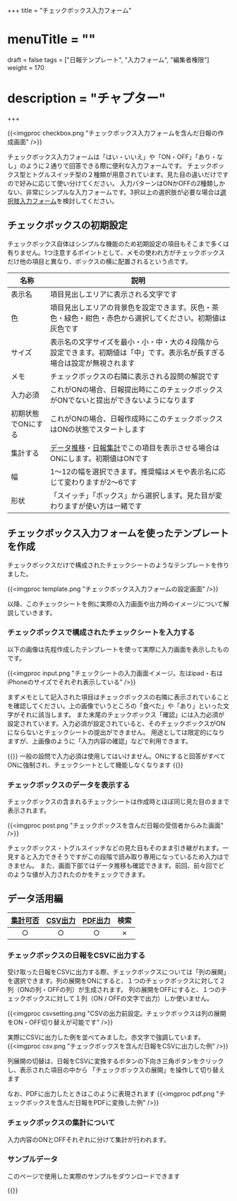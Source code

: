 +++
title = "チェックボックス入力フォーム"
# menuTitle = ""
draft = false
tags = ["日報テンプレート", "入力フォーム", "編集者権限"]
weight = 170
# description = "チャプター"
+++

{{<imgproc checkbox.png "チェックボックス入力フォームを含んだ日報の作成画面" />}}


チェックボックス入力フォームは「はい・いいえ」や「ON・OFF」「あり・なし」のように２通りで回答できる際に便利な入力フォームです。
チェックボックス型とトグルスイッチ型の２種類が用意されています。見た目の違いだけですので好みに応じて使い分けてください。
入力パターンはONかOFFの2種類しかない、非常にシンプルな入力フォームです。3択以上の選択肢が必要な場合は[選択肢入力フォーム](/org/groupsetting/template/select/)を検討してください。

## チェックボックスの初期設定

チェックボックス自体はシンプルな機能のため初期設定の項目もそこまで多くは有りません。1つ注意するポイントとして、メモの使われ方がチェックボックスだけ他の項目と異なり、ボックスの横に配置されるという点です。


|名称|説明|
|---|---|
|表示名|項目見出しエリアに表示される文字です|
|色|項目見出しエリアの背景色を設定できます。灰色・茶色・緑色・紺色・赤色から選択してください。初期値は灰色です|
|サイズ|表示名の文字サイズを最小・小・中・大の４段階から設定できます。初期値は「中」です。表示名が長すぎる場合は設定が無視されます|
|メモ|チェックボックスの右隣に表示される設問の解説です|
|入力必須|これがONの場合、日報提出時にこのチェックボックスがONでないと提出ができないようになります|
|初期状態でONにする|これがONの場合、日報作成時にこのチェックボックスはONの状態でスタートします|
|集計する|[データ推移](/report/read/analytics/)・[日報集計](/report/totalling/transition/)でこの項目を表示させる場合はONにします。初期値はONです|
|幅|1〜12の幅を選択できます。推奨幅はメモや表示名に応じて変わりますが2〜6です|
|形状|「スイッチ」「ボックス」から選択します。見た目が変わりますが使い方は一緒です|

## チェックボックス入力フォームを使ったテンプレートを作成

チェックボックスだけで構成されたチェックシートのようなテンプレートを作りました。

{{<imgproc template.png "チェックボックス入力フォームの設定画面" />}}

以降、このチェックシートを例に実際の入力画面や出力時のイメージについて解説していきます。

### チェックボックスで構成されたチェックシートを入力する

以下の画像は先程作成したテンプレートを使って実際に入力画面を表示したものです。

{{<imgproc input.png "チェックシートの入力画面イメージ。左はipad・右はiPhoneのサイズでそれぞれ表示している" />}}

まずメモとして記入された項目はチェックボックスの右隣に表示されていることを確認してください。上の画像でいうところの「食べた」や「あり」といった文字がそれに該当します。
また末尾のチェックボックス「確認」には入力必須が設定されています。入力必須が設定されていると、そのチェックボックスがONにならないとチェックシートの提出ができません。
用途としては限定的になりますが、上画像のように「入力内容の確認」などで利用できます。

{{<alice pos="right" icon="shield">}}
一般の設問で入力必須は使用してはいけません。ONにすると回答がすべてONに強制され、チェックシートとして機能しなくなります
{{</alice>}}

### チェックボックスのデータを表示する

チェックボックスの含まれるチェックシートは作成時とほぼ同じ見た目のままで表示されます。

{{<imgproc post.png "チェックボックスを含んだ日報の受信者からみた画面" />}}

チェックボックス・トグルスイッチなどの見た目もそのまま引き継がれます。一見すると入力できそうですがこの段階で読み取り専用になっているため入力はできません。
また、画面下部ではデータ推移も確認できます。前回、前々回でどのような値が入力されたのかをチェックできます。

## データ活用編

|[集計可否](/report/totalling/form/)|[CSV出力](/report/totalling/csv/)|[PDF出力](/report/read/pdf/)|検索|
|:---:|:---:|:---:|:---:|
|○|○|○|✗|

### チェックボックスの日報をCSVに出力する

受け取った日報をCSVに出力する際、チェックボックスについては「列の展開」を選択できます。列の展開をONにすると、１つのチェックボックスに対して２列（ONの列・OFFの列）が生成されます。
列の展開をOFFにすると、１つのチェックボックスに対して１列（ON / OFFの文字で出力）しか使いません。

{{<imgproc csvsetting.png "CSVの出力前設定。チェックボックスは列の展開をON・OFF切り替えが可能です" />}}


実際にCSVに出力した例を並べてみました。赤文字で強調しています。
{{<imgproc csv.png "チェックボックスを含んだ日報をCSVに出力した例" />}}

列展開の切替は、日報をCSVに変換するボタンの下向き三角ボタンをクリックし、表示された項目の中から
「チェックボックスの展開」を操作して切り替えます


なお、PDFに出力したときはこのように表現されます
{{<imgproc pdf.png "チェックボックスを含んだ日報をPDFに変換した例" />}}

### チェックボックスの集計について

入力内容のONとOFFそれぞれに分けて集計が行われます。

### サンプルデータ

このページで使用した実際のサンプルをダウンロードできます

{{<attachments style="orange" />}}
